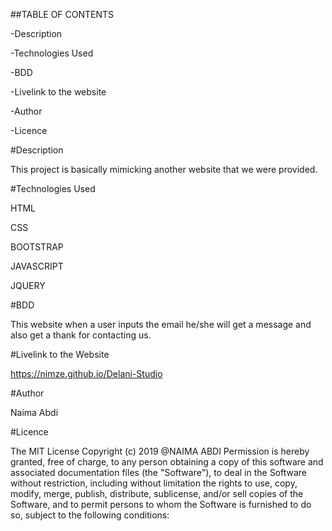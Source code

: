 
##TABLE OF CONTENTS

-Description

-Technologies Used

-BDD

-Livelink to the website

-Author

-Licence


#Description

This project is basically mimicking another website that we were provided.



#Technologies Used

HTML

CSS

BOOTSTRAP

JAVASCRIPT

JQUERY


#BDD

This website when a user inputs the email he/she will get a message and also get a thank for contacting us.


#Livelink to the Website

https://nimze.github.io/Delani-Studio


#Author

Naima Abdi

#Licence

The MIT License Copyright (c) 2019 @NAIMA ABDI
Permission is hereby granted, free of charge, to any person obtaining a copy of this software and associated documentation files (the "Software"), to deal in the Software without restriction, including without limitation the rights to use, copy, modify, merge, publish, distribute, sublicense, and/or sell copies of the Software, and to permit persons to whom the Software is furnished to do so, subject to the following conditions: